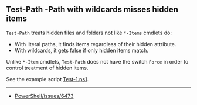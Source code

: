
## Test-Path -Path with wildcards misses hidden items

`Test-Path` treats hidden files and folders not like `*-Items` cmdlets do:

- With literal paths, it finds items regardless of their hidden attribute.
- With wildcards, it gets false if only hidden items match.

Unlike `*-Item` cmdlets, `Test-Path` does not have the switch `Force` in order
to control treatment of hidden items.

See the example script [Test-1.ps1](Test-1.ps1).

---

- [PowerShell/issues/6473](https://github.com/PowerShell/PowerShell/issues/6473)
